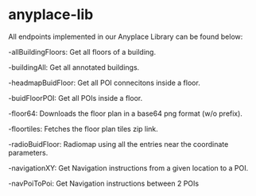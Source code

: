 # anyplace-lib
All endpoints implemented in our Anyplace Library can be found below:

-allBuildingFloors: Get all floors of a building.

-buildingAll: Get all annotated buildings.

-headmapBuidFloor: Get all POI connecitons inside a floor.

-buidFloorPOI: Get all POIs inside a floor.

-floor64: Downloads the floor plan in a base64 png format (w/o prefix).

-floortiles: Fetches the floor plan tiles zip link.

-radioBuidFloor: Radiomap using all the entries near the coordinate parameters.

-navigationXY: Get Navigation instructions from a given location to a POI.

-navPoiToPoi: Get Navigation instructions between 2 POIs
